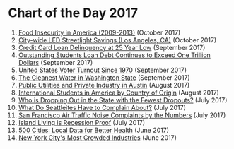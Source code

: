 # Chart of the Day 2017

1. [Food Insecurity in America (2009-2013)](../chart-of-the-day/us-food-insecurity/README.md) (October 2017)
1. [City-wide LED Streetlight Savings (Los Angeles, CA)](../chart-of-the-day/la-lights/README.md) (October 2017)
1. [Credit Card Loan Delinquency at 25 Year Low](../chart-of-the-day/credit-delinquency/README.md) (September 2017)
1. [Outstanding Students Loan Debt Continues to Exceed One Trillion Dollars](../chart-of-the-day/student-loan-debt/README.md) (September 2017)
1. [United States Voter Turnout Since 1970](../chart-of-the-day/voter-turnout/README.md) (September 2017)
1. [The Cleanest Water in Washington State](../chart-of-the-day/wa-wqi/README.md) (September 2017)
1. [Public Utilities and Private Industry in Austin](../chart-of-the-day/austin-power/README.md) (August 2017)
1. [International Students in America by Country of Origin](../chart-of-the-day/international-students/README.md) (August 2017)
1. [Who is Dropping Out in the State with the Fewest Dropouts?](../chart-of-the-day/iowa-dropouts/README.md) (July 2017)
1. [What Do Seattleites Have to Complain About?](../chart-of-the-day/seattle-complaint/README.md) (July 2017)
1. [San Francisco Air Traffic Noise Complaints by the Numbers](../chart-of-the-day/sfo-noise/README.md) (July 2017)
1. [Island Living is Recession Proof](../chart-of-the-day/hawaii-gdp/README.md) (July 2017)
1. [500 Cities: Local Data for Better Health](../chart-of-the-day/cdc-top25/README.md) (June 2017)
1. [New York City's Most Crowded Industries](../chart-of-the-day/ny-employment/README.md) (June 2017)
